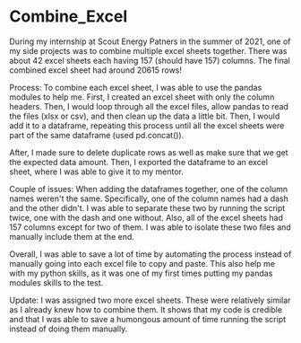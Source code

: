 # Combine_Excel

During my internship at Scout Energy Patners in the summer of 2021, one of my side projects was to combine multiple excel sheets together. There was about 42 excel sheets each having 157 (should have 157) columns. The final combined excel sheet had around 20615 rows!

Process:
To combine each excel sheet, I was able to use the pandas modules to help me. First, I created an excel sheet with only the column headers. Then, I would loop through all the excel files, allow pandas to read the files (xlsx or csv), and then clean up the data a little bit. Then, I would add it to a dataframe, repeating this process until all the excel sheets were part of the same dataframe (used pd.concat()). 

After, I made sure to delete duplicate rows as well as make sure that we get the expected data amount. Then, I exported the dataframe to an excel sheet, where I was able to give it to my mentor.

Couple of issues: When adding the dataframes together, one of the column names weren't the same. Specifically, one of the column names had a dash and the other didn't.
I was able to separate these two by running the script twice, one with the dash and one without. Also, all of the excel sheets had 157 columns except for two of them. I was able to isolate these two files and manually include them at the end. 

Overall, I was able to save a lot of time by automating the process instead of manually going into each excel file to copy and paste. This also help me with my python skills, as it was one of my first times putting my pandas modules skills to the test.


Update: 
I was assigned two more excel sheets. These were relatively similar as I already knew how to combine them. It shows that my code is credible and that I was able to save a humongous amount of time running the script instead of doing them manually.

